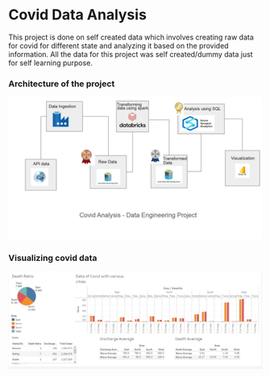
# Covid Data Analysis
This project is done on self created data which involves creating raw data for covid for different state and analyzing it based on the provided information. All the data for this project was self created/dummy data just for self learning purpose.

### Architecture of the project 
![Alt text](https://raw.githubusercontent.com/Punam918/Covid_Data_Data_Engineering/refs/heads/master/Architecture.jpg)

### Visualizing covid data

![Alt text](https://raw.githubusercontent.com/Punam918/Covid_Data_Data_Engineering/refs/heads/master/tableauVisualization.jpg)





